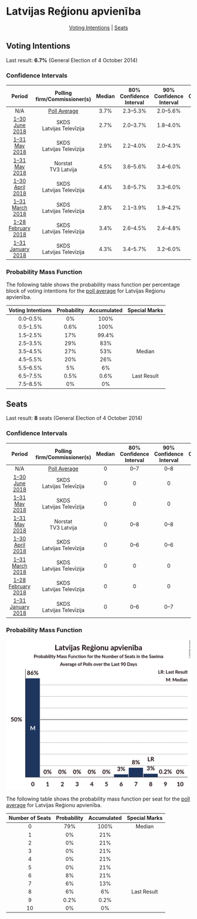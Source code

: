 # Latvijas Reģionu apvienība

<p align="center"><a href="#voting-intentions">Voting Intentions</a> | <a href="#seats">Seats</a></p>

## Voting Intentions

Last result: **6.7%** (General Election of 4 October 2014)

### Confidence Intervals

| Period     | Polling firm/Commissioner(s) | Median | 80% Confidence Interval | 90% Confidence Interval | 95% Confidence Interval | 99% Confidence Interval |
|:----------:|:----------------:|:-----------:|:-----------------------:|:-----------------------:|:-----------------------:|:-----------------------:|
| N/A | [Poll Average](average.html) | 3.7% | 2.3–5.3% | 2.0–5.6% | 1.9–6.0% | 1.5–6.6% |
| [1–30 June 2018](2018-06-30-SKDS.html) | SKDS <br> Latvijas Televīzija | 2.7% | 2.0–3.7% | 1.8–4.0% | 1.7–4.3% | 1.4–4.8% |
| [1–31 May 2018](2018-05-31-SKDS.html) | SKDS <br> Latvijas Televīzija | 2.9% | 2.2–4.0% | 2.0–4.3% | 1.8–4.6% | 1.5–5.2% |
| [1–31 May 2018](2018-05-31-Norstat.html) | Norstat <br> TV3 Latvija | 4.5% | 3.6–5.6% | 3.4–6.0% | 3.2–6.3% | 2.8–6.9% |
| [1–30 April 2018](2018-04-30-SKDS.html) | SKDS <br> Latvijas Televīzija | 4.4% | 3.6–5.7% | 3.3–6.0% | 3.1–6.3% | 2.7–7.0% |
| [1–31 March 2018](2018-03-31-SKDS.html) | SKDS <br> Latvijas Televīzija | 2.8% | 2.1–3.9% | 1.9–4.2% | 1.7–4.5% | 1.4–5.1% |
| [1–28 February 2018](2018-02-28-SKDS.html) | SKDS <br> Latvijas Televīzija | 3.4% | 2.6–4.5% | 2.4–4.8% | 2.2–5.1% | 1.9–5.7% |
| [1–31 January 2018](2018-01-31-SKDS.html) | SKDS <br> Latvijas Televīzija | 4.3% | 3.4–5.7% | 3.2–6.0% | 3.0–6.3% | 2.6–7.0% |

### Probability Mass Function

The following table shows the probability mass function per percentage block of voting intentions for the [poll average](average.html) for Latvijas Reģionu apvienība.

| Voting Intentions | Probability | Accumulated | Special Marks |
|:-----------------:|:-----------:|:-----------:|:-------------:|
| 0.0–0.5% | 0% | 100% |  |
| 0.5–1.5% | 0.6% | 100% |  |
| 1.5–2.5% | 17% | 99.4% |  |
| 2.5–3.5% | 29% | 83% |  |
| 3.5–4.5% | 27% | 53% | Median |
| 4.5–5.5% | 20% | 26% |  |
| 5.5–6.5% | 5% | 6% |  |
| 6.5–7.5% | 0.5% | 0.6% | Last Result |
| 7.5–8.5% | 0% | 0% |  |


## Seats

Last result: **8** seats (General Election of 4 October 2014)

### Confidence Intervals

| Period     | Polling firm/Commissioner(s) | Median | 80% Confidence Interval | 90% Confidence Interval | 95% Confidence Interval | 99% Confidence Interval |
|:----------:|:----------------:|:------:|:-----------------------:|:-----------------------:|:-----------------------:|:-----------------------:|
| N/A | [Poll Average](average.html) | 0 | 0–7 | 0–8 | 0–8 | 0–8 |
| [1–30 June 2018](2018-06-30-SKDS.html) | SKDS <br> Latvijas Televīzija | 0 | 0 | 0 | 0 | 0 |
| [1–31 May 2018](2018-05-31-SKDS.html) | SKDS <br> Latvijas Televīzija | 0 | 0 | 0 | 0 | 0 |
| [1–31 May 2018](2018-05-31-Norstat.html) | Norstat <br> TV3 Latvija | 0 | 0–8 | 0–8 | 0–8 | 0–8 |
| [1–30 April 2018](2018-04-30-SKDS.html) | SKDS <br> Latvijas Televīzija | 0 | 0–6 | 0–6 | 0–7 | 0–9 |
| [1–31 March 2018](2018-03-31-SKDS.html) | SKDS <br> Latvijas Televīzija | 0 | 0 | 0 | 0 | 0 |
| [1–28 February 2018](2018-02-28-SKDS.html) | SKDS <br> Latvijas Televīzija | 0 | 0 | 0 | 0–6 | 0–6 |
| [1–31 January 2018](2018-01-31-SKDS.html) | SKDS <br> Latvijas Televīzija | 0 | 0–6 | 0–7 | 0–7 | 0–9 |

### Probability Mass Function

![Graph with seats probability mass function not yet produced](average-seats-pmf-latvijasreģionuapvienība.png "Seats Probability Mass Function")

The following table shows the probability mass function per seat for the [poll average](average.html) for Latvijas Reģionu apvienība.

| Number of Seats | Probability | Accumulated | Special Marks |
|:---------------:|:-----------:|:-----------:|:-------------:|
| 0 | 79% | 100% | Median |
| 1 | 0% | 21% |  |
| 2 | 0% | 21% |  |
| 3 | 0% | 21% |  |
| 4 | 0% | 21% |  |
| 5 | 0% | 21% |  |
| 6 | 8% | 21% |  |
| 7 | 6% | 13% |  |
| 8 | 6% | 6% | Last Result |
| 9 | 0.2% | 0.2% |  |
| 10 | 0% | 0% |  |


